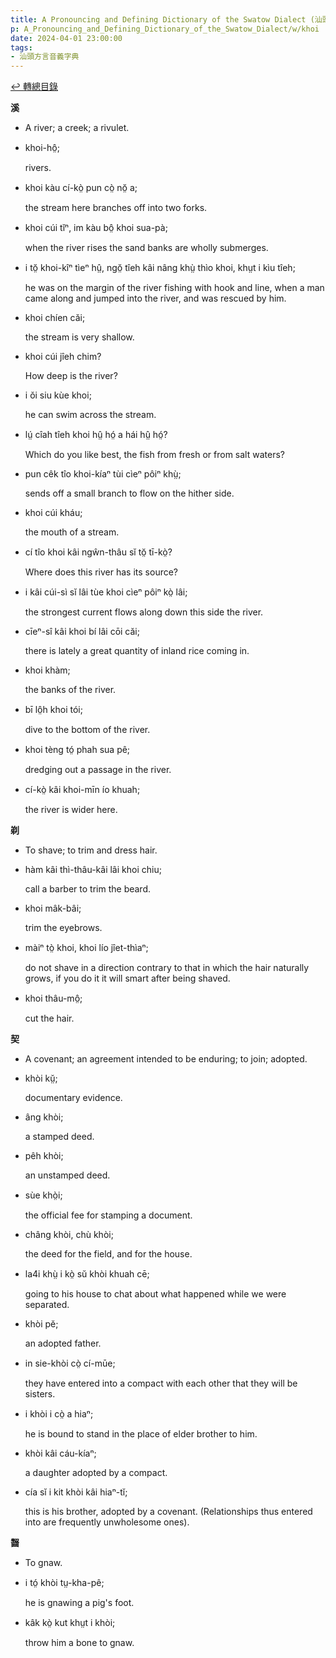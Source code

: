 ```yaml
---
title: A Pronouncing and Defining Dictionary of the Swatow Dialect (汕頭方言音義字典) / khoi
p: A_Pronouncing_and_Defining_Dictionary_of_the_Swatow_Dialect/w/khoi
date: 2024-04-01 23:00:00
tags: 
- 汕頭方言音義字典
---
```


[↩️ 轉總目錄](/A_Pronouncing_and_Defining_Dictionary_of_the_Swatow_Dialect)


**溪**
- A river; a creek; a rivulet.

- khoi-hô̤;

  rivers.

- khoi kàu cí-kò̤ pun cò̤ nŏ̤ a;

  the stream here branches off into two forks.

- khoi cúi tĭⁿ, im kàu bô̤ khoi sua-pà;

  when the river rises the sand banks are wholly submerges.

- i tŏ̤ khoi-kîⁿ tìeⁿ hṳ̂, ngŏ̤ tîeh kâi nâng khṳ̀ thìo khoi, khṳt i kìu tîeh;

  he was on the margin of the river fishing with  hook and line, when a man came along and jumped into the river, and was  rescued by him.

- khoi chíen căi;

  the stream is very shallow.

- khoi cúi jîeh chim?

  How deep is the river?

- i ŏi siu kùe khoi;

  he can swim across the stream.

- lṳ́ cîah tîeh khoi hṳ̂ hó̤ a hái hṳ̂ hó̤?

  Which do you like best, the fish from fresh or from salt waters?

- pun cêk tîo khoi-kíaⁿ tùi cìeⁿ pôiⁿ khṳ̀;

  sends off a small branch to flow on the hither side.

- khoi cúi kháu;

  the mouth of a stream.

- cí tîo khoi kâi ngŵn-thâu sĭ tŏ̤ tī-kò̤?

  Where does this river has its source?

- i kâi cúi-sì sĭ lâi tùe khoi cìeⁿ pôiⁿ kò̤ lâi;

  the strongest current flows along down this side the river.

- cīeⁿ-sî kâi khoi bí lâi cōi căi;

  there is lately a great quantity of inland rice coming in.

- khoi khàm;

  the banks of the river.

- bī lô̤h khoi tói;

  dive to the bottom of the river.

- khoi tèng tó̤ phah sua pê;

  dredging out a passage in the river.

- cí-kò̤ kâi khoi-mīn ío khuah;

  the river is wider here.

**剃**
- To shave; to trim and dress hair.

- hàm kâi thì-thâu-kâi lâi khoi chiu;

  call a barber to trim the beard.

- khoi mâk-bâi;

  trim the eyebrows.

- màiⁿ tò̤ khoi, khoi lío jîet-thìaⁿ;

  do not shave in a direction contrary to that in which the hair naturally grows, if you do it it will smart after being shaved.

- khoi thâu-mô̤;

  cut the hair.

**契**
- A covenant; an agreement intended to be enduring; to join; adopted.

- khòi kṳ̆;

  documentary evidence.

- âng khòi;

  a stamped deed.

- pêh khòi;

  an unstamped deed.

- sùe khò̤i;

  the official fee for stamping a document.

- châng khòi, chù khòi;

  the deed for the field, and for the house.

- la4i khṳ̀ i kò̤ sŭ khòi khuah cē;

  going to his house to chat about what happened while we were separated.

- khòi pĕ;

  an adopted father.

- in sie-khòi cò̤ cí-mūe;

  they have entered into a compact with each other that they will be sisters.

- i khòi i cò̤ a hiaⁿ;

  he is bound to stand in the place of elder brother to him.

- khòi kâi cáu-kíaⁿ;

  a daughter adopted by a compact.

- cía sĭ i kit khòi kâi hiaⁿ-tĭ;

  this is his brother, adopted by a covenant. (Relationships thus entered into are frequently unwholesome ones).

**齧**
- To gnaw.

- i tó̤ khòi tṳ-kha-pê;

  he is gnawing a pig's foot.

- kâk kò̤ kut khṳt i khòi;

  throw him a bone to gnaw.